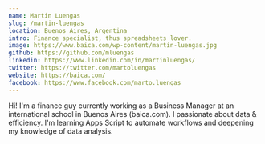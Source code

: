```yaml
---
name: Martin Luengas
slug: /martin-luengas
location: Buenos Aires, Argentina
intro: Finance specialist, thus spreadsheets lover.
image: https://www.baica.com/wp-content/martin-luengas.jpg
github: https://github.com/mluengas
linkedin: https://www.linkedin.com/in/martinluengas/
twitter: https://twitter.com/martoluengas
website: https://baica.com/
facebook: https://www.facebook.com/marto.luengas
---
```


Hi! I'm a finance guy currently working as a Business Manager at an international school in Buenos Aires (baica.com). I passionate about data & efficiency. I'm learning Apps Script to automate workflows and deepening my knowledge of data analysis.
